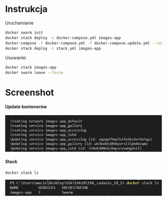 # Instrukcja
Uruchamianie
```sh
docker swarm init
docker stack deploy -c docker-compose.yml images-app
docker-compose -f docker-compose.yml -f docker-compose.update.yml --log-level ERROR config > stack.yml
docker stack deploy -c stack.yml images-app
```
Usuwanie:
```sh
docker stack images-app
docker swarm leave --force 
``` 
# Screenshot
#### Update kontenerów
![](images/updating.jpg)

#### Stack
```sh
docker stack ls
```
![](images/stack.jpg)